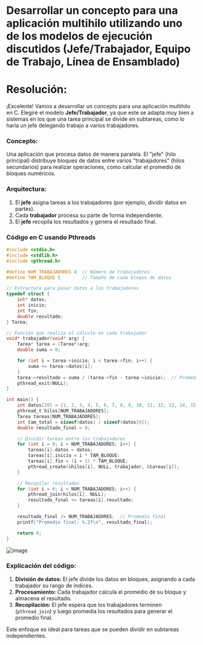 # Desarrollar un concepto para una aplicación multihilo utilizando uno de los modelos de ejecución discutidos (Jefe/Trabajador, Equipo de Trabajo, Línea de Ensamblado)


# Resolución:

¡Excelente! Vamos a desarrollar un concepto para una aplicación multihilo en C. Elegiré el modelo **Jefe/Trabajador**, ya que este se adapta muy bien a sistemas en los que una tarea principal se divide en subtareas, como lo haría un jefe delegando trabajo a varios trabajadores.

### **Concepto:**
Una aplicación que procesa datos de manera paralela. El "jefe" (hilo principal) distribuye bloques de datos entre varios "trabajadores" (hilos secundarios) para realizar operaciones, como calcular el promedio de bloques numéricos.

### **Arquitectura:**
1. El **jefe** asigna tareas a los trabajadores (por ejemplo, dividir datos en partes).
2. Cada **trabajador** procesa su parte de forma independiente.
3. El **jefe** recopila los resultados y genera el resultado final.

### **Código en C usando Pthreads**

```c
#include <stdio.h>
#include <stdlib.h>
#include <pthread.h>

#define NUM_TRABAJADORES 4  // Número de trabajadores
#define TAM_BLOQUE 5        // Tamaño de cada bloque de datos

// Estructura para pasar datos a los trabajadores
typedef struct {
    int* datos;
    int inicio;
    int fin;
    double resultado;
} Tarea;

// Función que realiza el cálculo en cada trabajador
void* trabajador(void* arg) {
    Tarea* tarea = (Tarea*)arg;
    double suma = 0;

    for (int i = tarea->inicio; i < tarea->fin; i++) {
        suma += tarea->datos[i];
    }
    tarea->resultado = suma / (tarea->fin - tarea->inicio);  // Promedio
    pthread_exit(NULL);
}

int main() {
    int datos[20] = {1, 2, 3, 4, 5, 6, 7, 8, 9, 10, 11, 12, 13, 14, 15, 16, 17, 18, 19, 20};
    pthread_t hilos[NUM_TRABAJADORES];
    Tarea tareas[NUM_TRABAJADORES];
    int tam_total = sizeof(datos) / sizeof(datos[0]);
    double resultado_final = 0;

    // Dividir tareas entre los trabajadores
    for (int i = 0; i < NUM_TRABAJADORES; i++) {
        tareas[i].datos = datos;
        tareas[i].inicio = i * TAM_BLOQUE;
        tareas[i].fin = (i + 1) * TAM_BLOQUE;
        pthread_create(&hilos[i], NULL, trabajador, &tareas[i]);
    }

    // Recopilar resultados
    for (int i = 0; i < NUM_TRABAJADORES; i++) {
        pthread_join(hilos[i], NULL);
        resultado_final += tareas[i].resultado;
    }

    resultado_final /= NUM_TRABAJADORES;  // Promedio final
    printf("Promedio final: %.2f\n", resultado_final);

    return 0;
}
```


![image](https://github.com/user-attachments/assets/303d5e68-af5c-4d33-9d50-990ef5ef01c8)


### **Explicación del código:**
1. **División de datos:** El jefe divide los datos en bloques, asignando a cada trabajador su rango de índices.
2. **Procesamiento:** Cada trabajador calcula el promedio de su bloque y almacena el resultado.
3. **Recopilación:** El jefe espera que los trabajadores terminen (`pthread_join`) y luego promedia los resultados para generar el promedio final.

Este enfoque es ideal para tareas que se pueden dividir en subtareas independientes.
